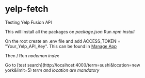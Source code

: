 # yelp-fetch

Testing Yelp Fusion API

This will install all the packages on _package.json_
Run _npm install_

On the root create an .env file and add ACCESS_TOKEN = "Your_Yelp_API_Key". This can be found in [Manage App](https://www.yelp.com/developers/v3/manage_app)

Then /
Run _nodemon index_

Go to [test search](http://localhost:4000/term=sushi&location=new york&limit=5)
_term and location are mandatory_
